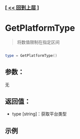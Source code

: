 ### [[ << 回到上层 ]](README.md)

# GetPlatformType

> 将数值限制在指定区间

```lua

type = GetPlatformType()

```

## 参数：

无

## 返回值：

+ type [string]：获取平台类型

## 示例

```lua

```